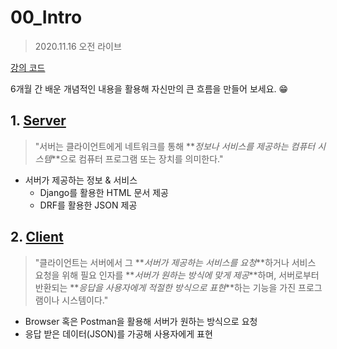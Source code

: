 # 00_Intro

> 2020.11.16 오전 라이브

[강의 코드](https://lab.ssafy.com/ssafy4/vue/tree/master/03_server_client)



6개월 간 배운 개념적인 내용을 활용해 자신만의 큰 흐름을 만들어 보세요. 😁



## 1. [Server](https://ko.wikipedia.org/wiki/%EC%84%9C%EB%B2%84)

> "서버는 클라이언트에게 네트워크를 통해 **_정보나 서비스를 제공하는 컴퓨터 시스템_**으로 컴퓨터 프로그램 또는 장치를 의미한다."



- 서버가 제공하는 정보 & 서비스
  - Django를 활용한 HTML 문서 제공
  - DRF를 활용한 JSON 제공



## 2. [Client](https://ko.wikipedia.org/wiki/%ED%81%B4%EB%9D%BC%EC%9D%B4%EC%96%B8%ED%8A%B8_(%EC%BB%B4%ED%93%A8%ED%8C%85))

> "클라이언트는 서버에서 그 **_서버가 제공하는 서비스를 요청_**하거나 서비스 요청을 위해 필요 인자를 **_서버가 원하는 방식에 맞게 제공_**하며, 서버로부터 반환되는 **_응답을 사용자에게 적절한 방식으로 표현_**하는 기능을 가진 프로그램이나 시스템이다."



- Browser 혹은 Postman을 활용해 서버가 원하는 방식으로 요청
- 응답 받은 데이터(JSON)를 가공해 사용자에게 표현

